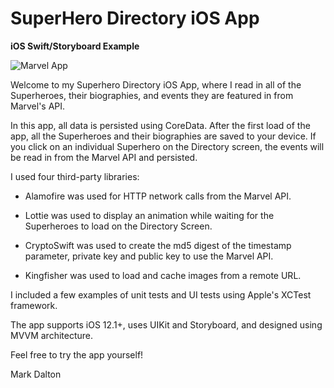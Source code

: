 # SuperHero Directory iOS App
**iOS Swift/Storyboard Example**

![Marvel App](https://drive.google.com/uc?export=download&id=1S_XwQXA-I6QCpwWXXcWG9Q0oAy6D7c0e)

Welcome to my Superhero Directory iOS App, where I read in all of the Superheroes, their biographies, and events they are featured in from Marvel's API.

In this app, all data is persisted using CoreData. After the first load of the app, all the Superheroes and their biographies are saved to your device. If you click on an individual Superhero on the Directory screen, the events will be read in from the Marvel API and persisted.


I used four third-party libraries:

- Alamofire was used for HTTP network calls from the Marvel API.

- Lottie was used to display an animation while waiting for the Superheroes to load on the Directory Screen.

- CryptoSwift was used to create the md5 digest of the timestamp parameter, private key and public key to use the Marvel API.

- Kingfisher was used to load and cache images from a remote URL.


I included a few examples of unit tests and UI tests using Apple's XCTest framework.

The app supports iOS 12.1+, uses UIKit and Storyboard, and designed using MVVM architecture.

Feel free to try the app yourself!

Mark Dalton
